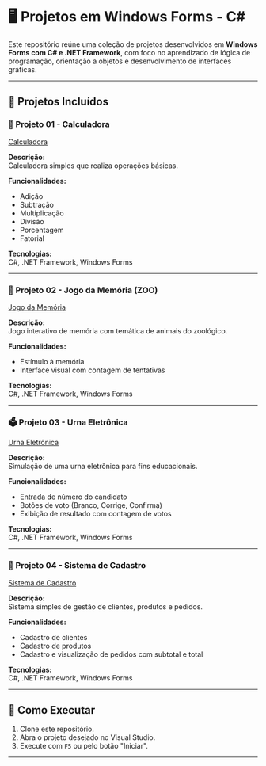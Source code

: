 
# 🖥️ Projetos em Windows Forms - C#

Este repositório reúne uma coleção de projetos desenvolvidos em **Windows Forms com C# e .NET Framework**, com foco no aprendizado de lógica de programação, orientação a objetos e desenvolvimento de interfaces gráficas.

---

## 📌 Projetos Incluídos

### 📐 Projeto 01 - Calculadora

[Calculadora](https://github.com/RodrigoAllves23/Projetos-Windows-Forms/tree/main/Calculadora)

**Descrição:**  
Calculadora simples que realiza operações básicas.

**Funcionalidades:**
- Adição
- Subtração
- Multiplicação
- Divisão
- Porcentagem
- Fatorial

**Tecnologias:**  
C#, .NET Framework, Windows Forms

---

### 🧠 Projeto 02 - Jogo da Memória (ZOO)

[Jogo da Memória](https://github.com/RodrigoAllves23/Projetos-Windows-Forms/tree/main/Jogo%20-%20Memoria)

**Descrição:**  
Jogo interativo de memória com temática de animais do zoológico.

**Funcionalidades:**
- Estímulo à memória
- Interface visual com contagem de tentativas

**Tecnologias:**  
C#, .NET Framework, Windows Forms

---

### 🗳️ Projeto 03 - Urna Eletrônica

[Urna Eletrônica](https://github.com/RodrigoAllves23/Projetos-Windows-Forms/tree/main/Urna-eletronica)

**Descrição:**  
Simulação de uma urna eletrônica para fins educacionais.

**Funcionalidades:**
- Entrada de número do candidato
- Botões de voto (Branco, Corrige, Confirma)
- Exibição de resultado com contagem de votos

**Tecnologias:**  
C#, .NET Framework, Windows Forms

---

### 🧾 Projeto 04 - Sistema de Cadastro

[Sistema de Cadastro](https://github.com/RodrigoAllves23/Projetos-Windows-Forms/tree/main/Sistema%20de%20cadastro)

**Descrição:**  
Sistema simples de gestão de clientes, produtos e pedidos.

**Funcionalidades:**
- Cadastro de clientes
- Cadastro de produtos
- Cadastro e visualização de pedidos com subtotal e total

**Tecnologias:**  
C#, .NET Framework, Windows Forms

---

## 🚀 Como Executar

1. Clone este repositório.
2. Abra o projeto desejado no Visual Studio.
3. Execute com `F5` ou pelo botão "Iniciar".

---
